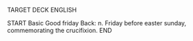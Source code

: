 TARGET DECK
ENGLISH

START
Basic
Good friday
Back: n. Friday before easter sunday, commemorating the crucifixion.
END
